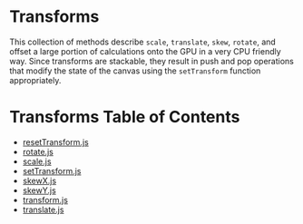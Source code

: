 # Transforms

This collection of methods describe `scale`, `translate`, `skew`, `rotate`, and offset a large
portion of calculations onto the GPU in a very CPU friendly way. Since transforms are stackable,
they result in push and pop operations that modify the state of the canvas using the `setTransform`
function appropriately.

# Transforms Table of Contents

* [resetTransform.js](https://github.com/e2d/e2d/blob/master/docs/transforms/resetTransform.md)
* [rotate.js](https://github.com/e2d/e2d/blob/master/docs/transforms/rotate.md)
* [scale.js](https://github.com/e2d/e2d/blob/master/docs/transforms/scale.md)
* [setTransform.js](https://github.com/e2d/e2d/blob/master/docs/transforms/setTransform.md)
* [skewX.js](https://github.com/e2d/e2d/blob/master/docs/transforms/skewX.md)
* [skewY.js](https://github.com/e2d/e2d/blob/master/docs/transforms/skewY.md)
* [transform.js](https://github.com/e2d/e2d/blob/master/docs/transforms/transform.md)
* [translate.js](https://github.com/e2d/e2d/blob/master/docs/transforms/translate.md)
